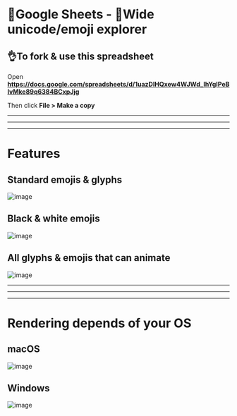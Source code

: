 # 🧰Google Sheets - 🔣Wide unicode/emoji explorer

## 👌To fork & use this spreadsheet

Open **https://docs.google.com/spreadsheets/d/1uazDIHQxew4WJWd_lhYgIPeBIvMke89q6384BCxpJjg**

Then click **File > Make a copy**

---
---
---

# Features

## Standard emojis & glyphs

![image](https://github.com/user-attachments/assets/66d56a87-4742-4c9a-95f9-929328a1320b)

## Black & white emojis

![image](https://github.com/user-attachments/assets/e37ef377-7608-4981-8e96-b760f0a14028)

## All glyphs & emojis that can animate

![image](https://github.com/user-attachments/assets/d37cf9a0-f5a2-4da7-9a92-141f1ec27387)

---
---
---

# Rendering depends of your OS

## macOS

![image](https://github.com/user-attachments/assets/3bd13485-9f5b-419c-b39e-eb5cfa257c56)

## Windows

![image](https://github.com/user-attachments/assets/c4cd6698-1903-4d7a-b029-a2e5923c1c0f)
